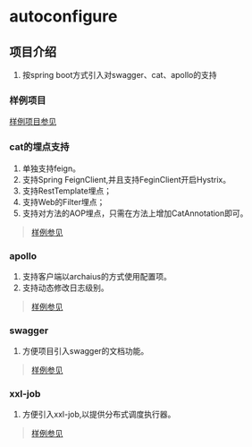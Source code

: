 # autoconfigure
## 项目介绍
1. 按spring boot方式引入对swagger、cat、apollo的支持

### 样例项目
[样例项目参见](https://github.com/flyonskycn/micro-service-study)

### cat的埋点支持
1. 单独支持feign。
2. 支持Spring FeignClient,并且支持FeginClient开启Hystrix。
3. 支持RestTemplate埋点；
4. 支持Web的Filter埋点；
5. 支持对方法的AOP埋点，只需在方法上增加CatAnnotation即可。
> [样例参见](https://github.com/flyonskycn/micro-service-study/tree/master/timeclient)

### apollo
1. 支持客户端以archaius的方式使用配置项。
2. 支持动态修改日志级别。
> [样例参见](https://github.com/flyonskycn/micro-service-study/tree/master/apollotimeserver)

### swagger 
1. 方便项目引入swagger的文档功能。
> [样例参见](https://github.com/flyonskycn/micro-service-study/tree/master/swaggerdemo)

### xxl-job
1. 方便引入xxl-job,以提供分布式调度执行器。
> [样例参见](https://github.com/flyonskycn/micro-service-study/tree/master/jobdemo)

